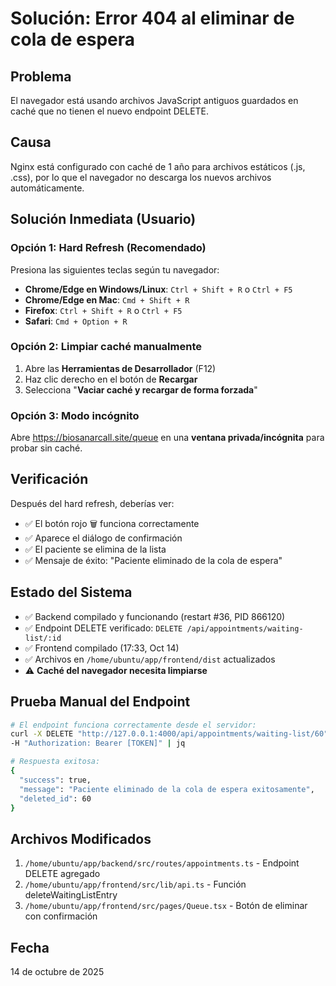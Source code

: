 # Solución: Error 404 al eliminar de cola de espera

## Problema
El navegador está usando archivos JavaScript antiguos guardados en caché que no tienen el nuevo endpoint DELETE.

## Causa
Nginx está configurado con caché de 1 año para archivos estáticos (.js, .css), por lo que el navegador no descarga los nuevos archivos automáticamente.

## Solución Inmediata (Usuario)

### Opción 1: Hard Refresh (Recomendado)
Presiona las siguientes teclas según tu navegador:

- **Chrome/Edge en Windows/Linux**: `Ctrl + Shift + R` o `Ctrl + F5`
- **Chrome/Edge en Mac**: `Cmd + Shift + R`
- **Firefox**: `Ctrl + Shift + R` o `Ctrl + F5`
- **Safari**: `Cmd + Option + R`

### Opción 2: Limpiar caché manualmente
1. Abre las **Herramientas de Desarrollador** (F12)
2. Haz clic derecho en el botón de **Recargar** 
3. Selecciona "**Vaciar caché y recargar de forma forzada**"

### Opción 3: Modo incógnito
Abre https://biosanarcall.site/queue en una **ventana privada/incógnita** para probar sin caché.

## Verificación
Después del hard refresh, deberías ver:
- ✅ El botón rojo 🗑️ funciona correctamente
- ✅ Aparece el diálogo de confirmación
- ✅ El paciente se elimina de la lista
- ✅ Mensaje de éxito: "Paciente eliminado de la cola de espera"

## Estado del Sistema
- ✅ Backend compilado y funcionando (restart #36, PID 866120)
- ✅ Endpoint DELETE verificado: `DELETE /api/appointments/waiting-list/:id`
- ✅ Frontend compilado (17:33, Oct 14)
- ✅ Archivos en `/home/ubuntu/app/frontend/dist` actualizados
- ⚠️ **Caché del navegador necesita limpiarse**

## Prueba Manual del Endpoint
```bash
# El endpoint funciona correctamente desde el servidor:
curl -X DELETE "http://127.0.0.1:4000/api/appointments/waiting-list/60" \
-H "Authorization: Bearer [TOKEN]" | jq

# Respuesta exitosa:
{
  "success": true,
  "message": "Paciente eliminado de la cola de espera exitosamente",
  "deleted_id": 60
}
```

## Archivos Modificados
1. `/home/ubuntu/app/backend/src/routes/appointments.ts` - Endpoint DELETE agregado
2. `/home/ubuntu/app/frontend/src/lib/api.ts` - Función deleteWaitingListEntry
3. `/home/ubuntu/app/frontend/src/pages/Queue.tsx` - Botón de eliminar con confirmación

## Fecha
14 de octubre de 2025
